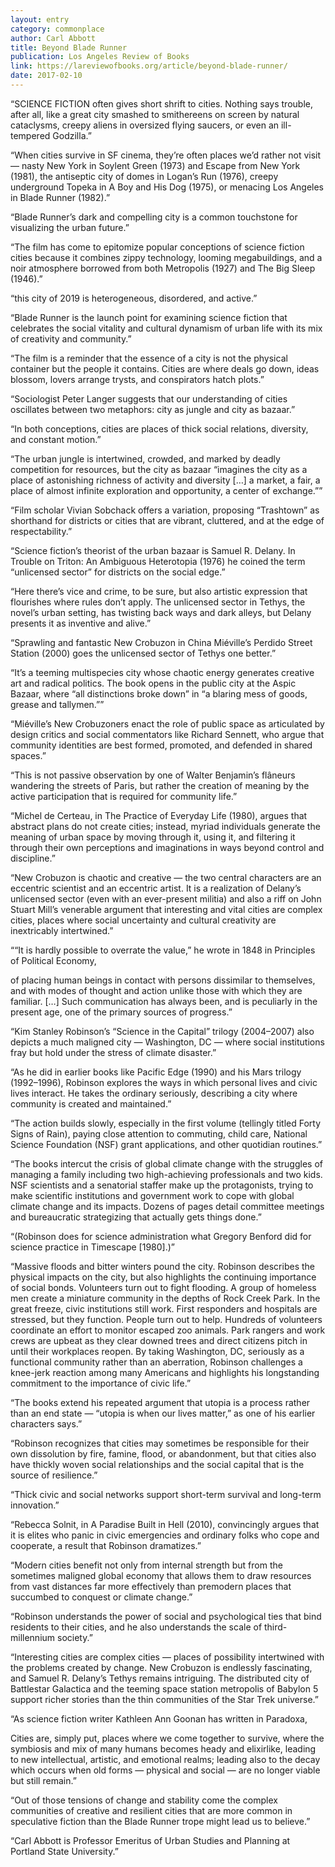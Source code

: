 ```yaml
---
layout: entry
category: commonplace
author: Carl Abbott
title: Beyond Blade Runner
publication: Los Angeles Review of Books
link: https://lareviewofbooks.org/article/beyond-blade-runner/
date: 2017-02-10
---
```


“SCIENCE FICTION often gives short shrift to cities. Nothing says trouble, after all, like a great city smashed to smithereens on screen by natural cataclysms, creepy aliens in oversized flying saucers, or even an ill-tempered Godzilla.”

“When cities survive in SF cinema, they’re often places we’d rather not visit — nasty New York in Soylent Green (1973) and Escape from New York (1981), the antiseptic city of domes in Logan’s Run (1976), creepy underground Topeka in A Boy and His Dog (1975), or menacing Los Angeles in Blade Runner (1982).”

“Blade Runner’s dark and compelling city is a common touchstone for visualizing the urban future.”

“The film has come to epitomize popular conceptions of science fiction cities because it combines zippy technology, looming megabuildings, and a noir atmosphere borrowed from both Metropolis (1927) and The Big Sleep (1946).”

“this city of 2019 is heterogeneous, disordered, and active.”

“Blade Runner is the launch point for examining science fiction that celebrates the social vitality and cultural dynamism of urban life with its mix of creativity and community.”

“The film is a reminder that the essence of a city is not the physical container but the people it contains. Cities are where deals go down, ideas blossom, lovers arrange trysts, and conspirators hatch plots.”

“Sociologist Peter Langer suggests that our understanding of cities oscillates between two metaphors: city as jungle and city as bazaar.”

“In both conceptions, cities are places of thick social relations, diversity, and constant motion.”

“The urban jungle is intertwined, crowded, and marked by deadly competition for resources, but the city as bazaar “imagines the city as a place of astonishing richness of activity and diversity […] a market, a fair, a place of almost infinite exploration and opportunity, a center of exchange.””

“Film scholar Vivian Sobchack offers a variation, proposing “Trashtown” as shorthand for districts or cities that are vibrant, cluttered, and at the edge of respectability.”

“Science fiction’s theorist of the urban bazaar is Samuel R. Delany. In Trouble on Triton: An Ambiguous Heterotopia (1976) he coined the term “unlicensed sector” for districts on the social edge.”

“Here there’s vice and crime, to be sure, but also artistic expression that flourishes where rules don’t apply. The unlicensed sector in Tethys, the novel’s urban setting, has twisting back ways and dark alleys, but Delany presents it as inventive and alive.”

“Sprawling and fantastic New Crobuzon in China Miéville’s Perdido Street Station (2000) goes the unlicensed sector of Tethys one better.”

“It’s a teeming multispecies city whose chaotic energy generates creative art and radical politics. The book opens in the public city at the Aspic Bazaar, where “all distinctions broke down” in “a blaring mess of goods, grease and tallymen.””

“Miéville’s New Crobuzoners enact the role of public space as articulated by design critics and social commentators like Richard Sennett, who argue that community identities are best formed, promoted, and defended in shared spaces.”

“This is not passive observation by one of Walter Benjamin’s flâneurs wandering the streets of Paris, but rather the creation of meaning by the active participation that is required for community life.”

“Michel de Certeau, in The Practice of Everyday Life (1980), argues that abstract plans do not create cities; instead, myriad individuals generate the meaning of urban space by moving through it, using it, and filtering it through their own perceptions and imaginations in ways beyond control and discipline.”

“New Crobuzon is chaotic and creative — the two central characters are an eccentric scientist and an eccentric artist. It is a realization of Delany’s unlicensed sector (even with an ever-present militia) and also a riff on John Stuart Mill’s venerable argument that interesting and vital cities are complex cities, places where social uncertainty and cultural creativity are inextricably intertwined.”

““It is hardly possible to overrate the value,” he wrote in 1848 in Principles of Political Economy,

of placing human beings in contact with persons dissimilar to themselves, and with modes of thought and action unlike those with which they are familiar. […] Such communication has always been, and is peculiarly in the present age, one of the primary sources of progress.”

“Kim Stanley Robinson’s “Science in the Capital” trilogy (2004–2007) also depicts a much maligned city — Washington, DC — where social institutions fray but hold under the stress of climate disaster.”

“As he did in earlier books like Pacific Edge (1990) and his Mars trilogy (1992–1996), Robinson explores the ways in which personal lives and civic lives interact. He takes the ordinary seriously, describing a city where community is created and maintained.”

“The action builds slowly, especially in the first volume (tellingly titled Forty Signs of Rain), paying close attention to commuting, child care, National Science Foundation (NSF) grant applications, and other quotidian routines.”

“The books intercut the crisis of global climate change with the struggles of managing a family including two high-achieving professionals and two kids. NSF scientists and a senatorial staffer make up the protagonists, trying to make scientific institutions and government work to cope with global climate change and its impacts. Dozens of pages detail committee meetings and bureaucratic strategizing that actually gets things done.”

“(Robinson does for science administration what Gregory Benford did for science practice in Timescape [1980].)”

“Massive floods and bitter winters pound the city. Robinson describes the physical impacts on the city, but also highlights the continuing importance of social bonds. Volunteers turn out to fight flooding. A group of homeless men create a miniature community in the depths of Rock Creek Park. In the great freeze, civic institutions still work. First responders and hospitals are stressed, but they function. People turn out to help. Hundreds of volunteers coordinate an effort to monitor escaped zoo animals. Park rangers and work crews are upbeat as they clear downed trees and direct citizens pitch in until their workplaces reopen. By taking Washington, DC, seriously as a functional community rather than an aberration, Robinson challenges a knee-jerk reaction among many Americans and highlights his longstanding commitment to the importance of civic life.”

“The books extend his repeated argument that utopia is a process rather than an end state — “utopia is when our lives matter,” as one of his earlier characters says.”

“Robinson recognizes that cities may sometimes be responsible for their own dissolution by fire, famine, flood, or abandonment, but that cities also have thickly woven social relationships and the social capital that is the source of resilience.”

“Thick civic and social networks support short-term survival and long-term innovation.”

“Rebecca Solnit, in A Paradise Built in Hell (2010), convincingly argues that it is elites who panic in civic emergencies and ordinary folks who cope and cooperate, a result that Robinson dramatizes.”

“Modern cities benefit not only from internal strength but from the sometimes maligned global economy that allows them to draw resources from vast distances far more effectively than premodern places that succumbed to conquest or climate change.”

“Robinson understands the power of social and psychological ties that bind residents to their cities, and he also understands the scale of third-millennium society.”

“Interesting cities are complex cities — places of possibility intertwined with the problems created by change. New Crobuzon is endlessly fascinating, and Samuel R. Delany’s Tethys remains intriguing. The distributed city of Battlestar Galactica and the teeming space station metropolis of Babylon 5 support richer stories than the thin communities of the Star Trek universe.”

“As science fiction writer Kathleen Ann Goonan has written in Paradoxa,

Cities are, simply put, places where we come together to survive, where the symbiosis and mix of many humans becomes heady and elixirlike, leading to new intellectual, artistic, and emotional realms; leading also to the decay which occurs when old forms — physical and social — are no longer viable but still remain.”

“Out of those tensions of change and stability come the complex communities of creative and resilient cities that are more common in speculative fiction than the Blade Runner trope might lead us to believe.”

“Carl Abbott is Professor Emeritus of Urban Studies and Planning at Portland State University.”

